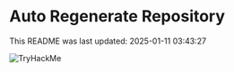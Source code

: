 # Auto Regenerate Repository

This README was last updated: 2025-01-11 03:43:27

 ![TryHackMe](https://tryhackme.com/badge/533634)